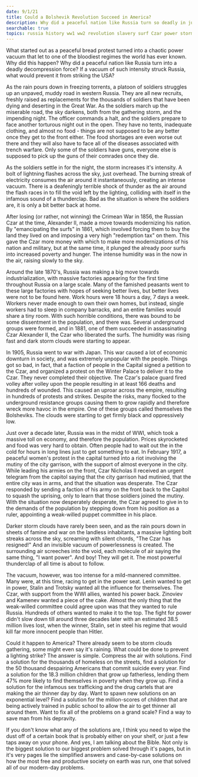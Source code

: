 ```yaml
---
date: 9/1/21
title: Could a Bolshevik Revolution Succeed in America?
description: Why did a peaceful nation like Russia turn so deadly in just a couple of months, and what would prevent this from happening to the USA?
searchable: true
topics: russia history ww1 ww2 revolution slavery surf Czar power storm-clouds
---
```


What started out as a peaceful bread protest turned into a chaotic power vacuum that let to one of the bloodiest regimes the world has ever known.  Why did this happen?  Why did a peaceful nation like Russia turn into a deadly decompression force?  If a vacuum of such intensity struck Russia, what would prevent it from striking the USA?

As the rain pours down in freezing torrents, a platoon of soldiers struggles up an unpaved, muddy road in western Russia.  They are all new recruits, freshly raised as replacements for the thousands of soldiers that have been dying and deserting in the Great War.  As the soldiers march up the miserable road, the sky darkens, both from the gathering storm, and the impending night.  The officer commands a halt, and the soldiers prepare to face another torturous night out in the open.  They have no tents, inadequate clothing, and almost no food - things are not supposed to be any better once they get to the front either.  The food shortages are even worse out there and they will also have to face all of the diseases associated with trench warfare.  Only some of the soldiers have guns, everyone else is supposed to pick up the guns of their comrades once they die.

As the soldiers settle in for the night, the storm increases it's intensity.  A bolt of lightning flashes across the sky, just overhead.  The burning streak of electricity consumes the air around it instantaneously, creating an intense vacuum.  There is a deafeningly terrible shock of thunder as the air around the flash races in to fill the void left by the lighting, colliding with itself in the infamous sound of a thunderclap.  Bad as the situation is where the soldiers are, it is only a bit better back at home.

After losing (or rather, not winning) the Crimean War in 1856, the Russian Czar at the time, Alexander II, made a move towards modernizing his nation.  By "emancipating the surfs" in 1861, which involved forcing them to buy the land they lived on and imposing a very high "redemption tax" on them.  This gave the Czar more money with which to make more modernizations of his nation and military, but at the same time, it plunged the already poor surfs into increased poverty and hunger.  The intense humidity was in the now in the air, raising slowly to the sky.

Around the late 1870's, Russia was making a big move towards industrialization, with massive factories appearing for the first time throughout Russia on a large scale.  Many of the famished peasants went to these large factories with hopes of seeking better lives, but better lives were not to be found here.  Work hours were 18 hours a day, 7 days a week.  Workers never made enough to own their own homes, but instead, single workers had to sleep in company barracks, and an entire families would share a tiny room.  With such horrible conditions, there was bound to be some dissentment in the population, and there was.  Several underground groups were formed, and in 1881, one of them succeeded in assassinating Czar Alexander II, the Czar who liberated the surfs.  The humidity was rising fast and dark storm clouds were starting to appear.

In 1905, Russia went to war with Japan.  This war caused a lot of economic downturn in society, and was extremely unpopular with the people.  Things got so bad, in fact, that a faction of people in the Capital signed a petition to the Czar, and organized a protest on the Winter Palace to deliver it to the Czar.  They never completed their objective.  The Czar's palace guard fired volley after volley upon the people resulting in at least 166 deaths and hundreds of wounded.  This caused an uproar across the empire, resulting in hundreds of protests and strikes.  Despite the risks, many flocked to the underground resistance groups causing them to grow rapidly and therefore wreck more havoc in the empire.  One of these groups called themselves the Bolsheviks.  The clouds were starting to get firmly black and oppressively low.

Just over a decade later, Russia was in the midst of WWI, which took a massive toll on economy, and therefore the population.  Prices skyrocketed and food was very hard to obtain.  Often people had to wait out the in the cold for hours in long lines just to get something to eat.  In February 1917, a peaceful women's protest in the capital turned into a riot involving the mutiny of the city garrison, with the support of almost everyone in the city.  While leading his armies on the front, Czar Nicholas II received an urgent telegram from the capitol saying that the city garrison had mutinied, that the entire city was in arms, and that the situation was desperate.  The Czar responded by sending a faction of his army on the front back to the Capitol to squash the uprising, only to learn that those soldiers joined the mutiny.  With the situation now desperately desperate, the Czar agreed to give in to the demands of the population by stepping down from his position as a ruler, appointing a weak-willed puppet committee in his place.  

Darker storm clouds have rarely been seen, and as the rain pours down in sheets of famine and war on the landless inhabitants, a massive lighting bolt streaks across the sky, screaming with silent chords, "The Czar has resigned!"  And an invisible vacuum of powerlessness is created.  The surrounding air screeches into the void, each molecule of air saying the same thing, "I want power".  And boy!  They will get it.  The most powerful thunderclap of all time is about to follow.

The vacuum, however, was too intense for a mild-mannered committee.  Many were, at this time, racing to get in the power seat.  Lenin wanted to get in power, Stalin and Trotsky wanted all the influence for themselves.  The Czar, with support from the WWI allies, wanted his power back.  Zinoviev and Kamenev wanted a piece of the cake.  Almost the only thing that the weak-willed committee could agree upon was that they wanted to rule Russia.  Hundreds of others wanted to make it to the top.  The fight for power didn't slow down till around three decades later with an estimated 38.5 million lives lost, when the winner, Stalin, set in steel his regime that would kill far more innocent people than Hitler.

Could it happen to America?  There already seem to be storm clouds gathering, some might even say it's raining.  What could be done to prevent a lighting strike?  The answer is simple.  Compress the air with solutions.  Find a solution for the thousands of homeless on the streets, find a solution for the 50 thousand despairing Americans that commit suicide every year.  Find a solution for the 18.3 million children that grow up fatherless, lending them 47% more likely to find themselves in poverty when they grow up.  Find a solution for the infamous sex trafficking and the drug cartels that are making the air thinner day by day.  Want to spawn new solutions on an exponential level?  Find a solution for the million-scores of children that are being actively trained in public school to allow the air to get thinner all around them.  Want to fix all of the problems on a grand scale?  Find a way to save man from his depravity.

If you don't know what any of the solutions are, I think you need to wipe the dust off of a certain book that is probably either on your shelf, or just a few taps away on your phone.  And yes, I am talking about the Bible.  Not only is the biggest solution to our biggest problem solved through it's pages, but in it's very pages lie the simplified answers and case-by-case solutions on how the most free and productive society on earth was run, one that solved all of our modern-day problems.